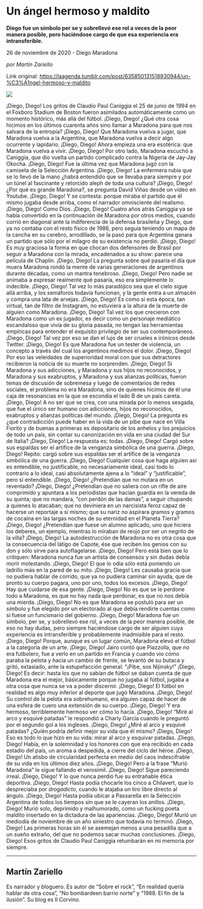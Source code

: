 # Un ángel hermoso y maldito

**Diego fue un símbolo per se y sobrellevó ese rol a veces de la peor manera posible, pero haciéndose cargo de que esa experiencia era intransferible.**

26 de noviembre de 2020 - Diego Maradona

_por Martín Zariello_

Link original: https://laagenda.tumblr.com/post/635850131518930944/un-%C3%A1ngel-hermoso-y-maldito

![](https://64.media.tumblr.com/f29eaf32b30a27e253679fb5f083dde2/82d7cc07a3c0da4e-7a/s500x750/6ed924b952b9d24e96871ac3b06a95e800b022fd.jpg)

¡Diego, Diego! Los gritos de Claudio Paul Caniggia el 25 de junio de 1994 en el Foxboro Stadium de Boston fueron asimilados automáticamente como un momento histórico, más allá del fútbol. ¡Diego, Diego! ¿Qué otra cosa hicimos en los últimos cuarenta años sino llamar a Maradona para que nos salvara de la entropía? ¡Diego, Diego! Que Maradona vuelva a jugar, que Maradona vuelva a la Argentina, que Maradona vuelva a decir algo ocurrente y lapidario. ¡Diego, Diego! Ahora empieza una era esotérica: que Maradona vuelva a vivir. ¡Diego, Diego! Por otro lado, Maradona escuchó a Caniggia, que dio vuelta un partido complicado contra la Nigeria de Jay-Jay Okocha. ¡Diego, Diego! Fue la última vez que Maradona jugó con la camiseta de la Selección Argentina. ¡Diego, Diego! La enfermera rubia que se lo llevó de la mano ¿habrá entendido que se llevaba para siempre y por un túnel al fascinante y retorcido aleph de toda una cultura? ¡Diego, Diego! ¿Por qué es grande Maradona?, se pregunta David Viñas desde un video en Youtube. ¡Diego, Diego! Y se contesta: porque miraba el partido que él mismo jugaba desde arriba, como el narrador omnisciente del realismo. ¡Diego, Diego! Como Dios. ¡Diego, Diego! Cuatro años atrás Caniggia ya se había convertido en la continuación de Maradona por otros medios, cuando corrió en diagonal ante la indiferencia de la defensa brasileña y Diego, que ya no contaba con el resto físico de 1986, pero seguía teniendo un mapa de la cancha en su cerebro, arrodillado, se la pasó para que Argentina ganara un partido que sólo por el milagro de su existencia no perdió. ¡Diego, Diego! Es muy graciosa la forma en que chocan dos defensores de Brasil por seguir a Maradona con la mirada, encadenados a su show: parece una película de Chaplin. ¡Diego, Diego! La pregunta sobre qué pasaría el día que muera Maradona rondó la mente de varias generaciones de argentinos durante décadas, como un mantra tenebroso. ¡Diego, Diego! Pero nadie se animaba a expresar realmente qué pasaría, eso era simplemente lo indecible. ¡Diego, Diego! Tal vez lo más paradójico sea que el cielo sigue allá arriba, y los semáforos todavía funcionan, y la gente entra a un almacén y compra una lata de arvejas. ¡Diego, Diego! Es como si esta época, tan virtual, tan de filtro de Instagram, no estuviera a la altura de la muerte de alguien como Maradona. ¡Diego, Diego! Tal vez los que crecieron con Maradona como un ex jugador, es decir como un personaje mediático escandaloso que vivía de su gloria pasada, no tengan las herramientas empíricas para entender el exquisito privilegio de ser sus contemporáneos. ¡Diego, Diego! Tal vez por eso se dan el lujo de ser crueles e irónicos desde Twitter. ¡Diego, Diego! Es que Maradona fue un tester de violencia, un concepto a través del cual los argentinos medimos el dolor. ¡Diego, Diego! Por eso las veleidades de superioridad moral con que sus detractores recibieron la noticia de su muerte no sorprenden. ¡Diego, Diego! Si Maradona y sus adicciones, y Maradona y sus hijos no reconocidos, y Maradona y sus exabruptos, y Maradona y sus alianzas políticas, fueron temas de discusión de sobremesa y luego de comentarios de redes sociales, el problema no era Maradona, sino de quienes hicimos de él una caja de resonancias en la que se escondía el lado B de un país careta. ¡Diego, Diego! A no ser que se crea, con una mirada por lo menos sesgada, que fue el único ser humano con adicciones, hijos no reconocidos, exabruptos y alianzas políticas del mundo. ¡Diego, Diego! La pregunta es ¿qué contradicción puede haber en la vida de un pibe que nace en Villa Fiorito y de buenas a primeras es depositario de los anhelos y los prejuicios de todo un país, sin contar su canonización en vida en una ciudad del Sur de Italia? ¡Diego, Diego! La respuesta es: todas. ¡Diego, Diego! Cargó sobre sus espaldas ser el artífice de la venganza simbólica de una guerra. ¡Diego, Diego! Repito: cargó sobre sus espaldas ser el artífice de la venganza simbólica de una guerra. ¡Diego, Diego! Cualquier cosa que haga alguien así es entendible, no justificable, no necesariamente ideal, casi todo lo contrario a lo ideal, casi absolutamente ajena a lo “ideal” y “justificable”, pero sí entendible. ¡Diego, Diego! ¿Pretendían que no mutara en un reventado? ¡Diego, Diego! ¿Pretendían que no saliera con un rifle de aire comprimido y apuntara a los periodistas que hacían guardia en la vereda de su quinta; que no mandara, “con perdón de las damas”, a seguir chupando a quienes lo atacaban; que no deviniera en un narcisista feroz capaz de hacerse un reportaje a sí mismo; que su nariz no aspirara gramos y gramos de cocaína en las largas noches de su eternidad en el Planeta Tierra? ¡Diego, Diego! ¿Pretendían que fuese un alumno aplicado, uno que hiciera los deberes, un ejemplo, mientras lo miraban de reojo por ser un negrito de la villa? ¡Diego, Diego! La autodestrucción de Maradona no es otra cosa que la consecuencia del látigo de Capote, ése que reciben los genios con su don y sólo sirve para autoflagelarse. ¡Diego, Diego! Pero está bien que lo critiquen: Maradona nunca fue un artista de consensos y sin dudas debía morir molestando. ¡Diego, Diego! El que lo odia sólo está poniendo un ladrillo más en la pared de su mito. ¡Diego, Diego! Les causaba gracia que no pudiera hablar de corrido, que ya no pudiera caminar sin ayuda, que de pronto su cuerpo pagara, uno por uno, todos los excesos. ¡Diego, Diego! Hay que cuidarse de esa gente. ¡Diego, Diego! No es que se le perdone todo a Maradona, es que no hay nada que perdonar, es que no nos debía una mierda. ¡Diego, Diego! No es que Maradona se postuló para ser un símbolo y fue elegido por un electorado al que debía rendirle cuentas como si fuese un funcionario del gobierno. ¡Diego, Diego! Maradona fue un símbolo, per se, y sobrellevó ese rol, a veces de la peor manera posible, de eso no hay dudas, pero siempre haciéndose cargo de ser alguien cuya experiencia es intransferible y probablemente inadmisible para el resto. ¡Diego, Diego! Porque, aunque es un lugar común, Maradona elevó el fútbol a la categoría de un arte. ¡Diego, Diego! Jairo contó que Piazzolla, que no era futbolero, fue a verlo en un partido en Francia y cuando vio cómo paraba la pelota y hacía un cambio de frente, se levantó de su butaca y gritó, extasiado, ante la estupefacción general: “¡Pibe, sos Nijinsky!” ¡Diego, Diego! Es decir: hasta los que no sabían de fútbol se daban cuenta de que Maradona era el mejor, básicamente porque no jugaba al fútbol, jugaba a otra cosa que nunca se va a poder discernir. ¡Diego, Diego! El fútbol en realidad es algo muy inferior al deporte que jugó Maradona. ¡Diego, Diego! Su control de la pelota era sobrehumano, era alguien capaz de hacer de una esfera de cuero una extensión de su cuerpo. ¡Diego, Diego! Y era hermoso, terriblemente hermoso ver cómo lo hacía. ¡Diego, Diego! “Miré al arco y esquivé patadas” le respondió a Charly García cuando le preguntó por el segundo gol a los ingleses. ¡Diego, Diego! ¿Miré al arco y esquivé patadas? ¿Quién podría definir mejor su vida que él mismo? ¡Diego, Diego! Eso es todo lo que hizo en su vida: mirar al arco y esquivar patadas. ¡Diego, Diego! Había, en la solemnidad y los honores con que era recibido en cada estadio del país, un aroma a despedida, a cierre del ciclo del héroe. ¡Diego, Diego! Un atisbo de circularidad perfecta en medio del caos indescifrable de su vida en los últimos diez años. ¡Diego, Diego! Pero a la frase “Murió Maradona” le sigue fallando el verosímil. ¡Diego, Diego! Sigue pareciendo irreal. ¡Diego, Diego! Y lo que nunca perdió fue su entrañable ética deportiva. ¡Diego, Diego! Hasta podía chocarle los cinco a Chilavert, que lo despreciaba por *drogadicto*, cuando le atajaba un tiro libre directo al ángulo. ¡Diego, Diego! Hasta podía ubicar a Passarella en la Selección Argentina de todos los tiempos sin que se le cayeran los anillos. ¡Diego, Diego! Murió solo, deprimido y malhumorado, como un fucking poeta maldito insertado en la dictadura de las apariencias. ¡Diego, Diego! Murió un mediodía de noviembre de un año siniestro que todavía no terminó. ¡Diego, Diego! Las primeras horas sin él se asemejan menos a una pesadilla que a un sueño extraño, del que no podemos sacar muchas conclusiones. ¡Diego, Diego! Esos gritos de Claudio Paul Caniggia retumbarán en mi memoria por siempre.   



---

 Martín Zariello
----------------

 Es narrador y bloguero. Es autor de “Sobre el rock”, “En realidad quería hablar de otra cosa”, “No bombardeen barrio norte” y “1988. El fin de la ilusión”. Su blog es Il Corvino.



